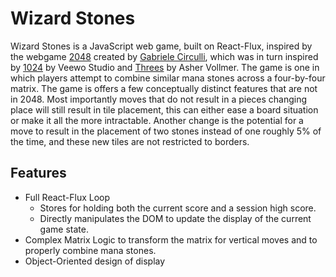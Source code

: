# Wizard Stones

Wizard Stones is a JavaScript web game, built on React-Flux, inspired by the webgame [2048](http://2048game.com/) created by [Gabriele Circulli](http://gabrielecirulli.com/), which was in turn inspired by [1024](https://itunes.apple.com/us/app/1024!/id823499224) by Veewo Studio and [Threes](http://asherv.com/threes/) by Asher Vollmer.  The game is one in which players attempt to combine similar mana stones across a four-by-four matrix.  The game is offers a few conceptually distinct features that are not in 2048.  Most importantly moves that do not result in a pieces changing place will still result in tile placement, this can either ease a board situation or make it all the more intractable.  Another change is the potential for a move to result in the placement of two stones instead of one roughly 5% of the time, and these new tiles are not restricted to borders.

[Play Here]: http://keldonia.github.io/Wizard-Stones/

## Features

* Full React-Flux Loop
  * Stores for holding both the current score and a session high score.
  * Directly manipulates the DOM to update the display of the current game state.
* Complex Matrix Logic to transform the matrix for vertical moves and to properly combine mana stones.
* Object-Oriented design of display 
